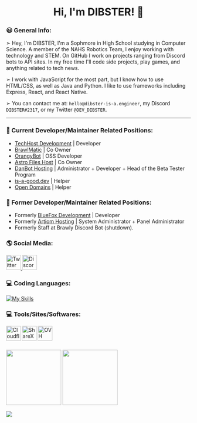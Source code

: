 <h1 align="center" height="200"> Hi, I'm DIBSTER! 👋</h1>

### 😃 General Info:

➣ Hey, I'm DIBSTER, I'm a Sophmore in High School studying in Computer Science. A member of the NAHS Robotics Team, I enjoy working with technology and STEM. On GitHub I work on projects ranging from Discord bots to API sites. In my free time I'll code side projects, play games, and anything related to tech news.

➣ I work with JavaScript for the most part, but I know how to use HTML/CSS, as well as Java and Python. I like to use frameworks including Express, React, and React Native.

➣ You can contact me at: `hello@dibster-is-a.engineer`, my Discord `DIBSTER#2317`, or my Twitter `@DEV_DIBSTER`.

---

### 💼 Current Developer/Maintainer Related Positions:

- [TechHost Development](https://github.com/TechHost-Development) | Developer
- [BrawlMatic](https://github.com/BrawlMatic) | Co Owner
- [OrangyBot](https://github.com/OrangyBot) | OSS Developer
- [Astro Files Host](https://github.com/Astro-File-Host) | Co Owner
- [DanBot Hosting](https://github.com/DanBot-Hosting) | Administrator + Developer + Head of the Beta Tester Program
- [is-a-good.dev](https://github.com/is-a-good-dev) | Helper
- [Open Domains](https://github.com/open-domains) | Helper

### 💼 Former Developer/Maintainer Related Positions:

- Formerly [BlueFox Development](https://github.com/BlueFox-Development) | Developer
- Formerly [Artiom Hosting](https://artiom.host) | System Administrator + Panel Administrator
- Formerly Staff at Brawly Discord Bot (shutdown).

### 🌎 Social Media:

<a target="_blank" href="https://twitter.com/DEV_DIBSTER">
	<img title="Twitter" alt="Twitter" width="40px" src="https://i.imgur.com/o8oo7J3.png">
</a>

<a target="_blank" href="https://discord.com/users/757296951925538856">
	<img title="Discord" alt="Discord" width="40px" src="https://i.imgur.com/n5C5PKl.png">
</a>

### 💻 Coding Languages:

[![My Skills](https://skillicons.dev/icons?i=js,html,css,java)](https://skillicons.dev)


### 💻 Tools/Sites/Softwares:
<a target="_blank" href="https://cloudflare.com">
	<img align="left" title="Cloudflare" alt="Cloudflare" align="center" width="40px" src="https://cloudflare.com/favicon.ico">
</a>

<a target="_blank" href="https://getsharex.com">
	<img align="left" title="ShareX" alt="ShareX" align="center" width="40px" src="https://getsharex.com/favicon.ico">
</a>

<a target="_blank" href="https://us.ovhcloud.com/">
	<img align="left" title="OVH" alt="OVH" align="center" width="40px" src="https://cdn.iconscout.com/icon/free/png-256/ovh-3629559-3032342.png">
</a>

<br>
<br>
<br>

<!--- ### 💻 Projects: --->

<p float="left">
	<img src="https://github-readme-stats.vercel.app/api/top-langs/?username=DEV-DIBSTER&langs_count=6&theme=tokyonight&layout=compact" height="150">
	<img src="https://github-readme-stats.vercel.app/api?username=DEV-DIBSTER&show_icons=true&theme=tokyonight" height="150">
</p>
<img src="https://github-readme-activity-graph.cyclic.app/graph?username=DEV-DIBSTER&theme=react-dark" align= "center">

